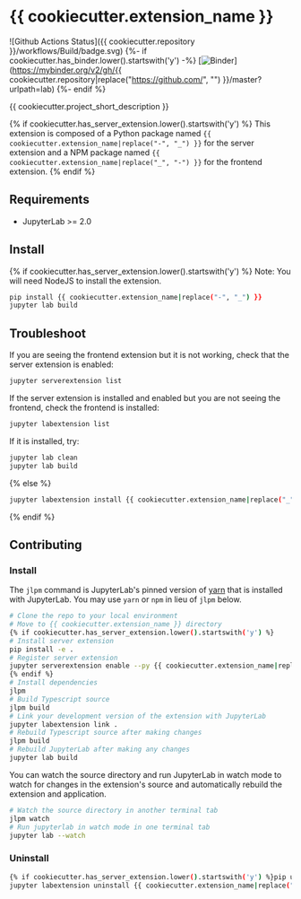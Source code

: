 # {{ cookiecutter.extension_name }}

![Github Actions Status]({{ cookiecutter.repository }}/workflows/Build/badge.svg)
{%- if cookiecutter.has_binder.lower().startswith('y') -%}
[![Binder](https://mybinder.org/badge_logo.svg)](https://mybinder.org/v2/gh/{{ cookiecutter.repository|replace("https://github.com/", "") }}/master?urlpath=lab)
{%- endif %}

{{ cookiecutter.project_short_description }}

{% if cookiecutter.has_server_extension.lower().startswith('y') %}
This extension is composed of a Python package named `{{ cookiecutter.extension_name|replace("-", "_") }}`
for the server extension and a NPM package named `{{ cookiecutter.extension_name|replace("_", "-") }}`
for the frontend extension.
{% endif %}

## Requirements

* JupyterLab >= 2.0

## Install
{% if cookiecutter.has_server_extension.lower().startswith('y') %}
Note: You will need NodeJS to install the extension.

```bash
pip install {{ cookiecutter.extension_name|replace("-", "_") }}
jupyter lab build
```

## Troubleshoot

If you are seeing the frontend extension but it is not working, check
that the server extension is enabled:

```bash
jupyter serverextension list
```

If the server extension is installed and enabled but you are not seeing
the frontend, check the frontend is installed:

```bash
jupyter labextension list
```

If it is installed, try:

```bash
jupyter lab clean
jupyter lab build
```
{% else %}
```bash
jupyter labextension install {{ cookiecutter.extension_name|replace("_", "-") }}
```
{% endif %}
## Contributing

### Install

The `jlpm` command is JupyterLab's pinned version of
[yarn](https://yarnpkg.com/) that is installed with JupyterLab. You may use
`yarn` or `npm` in lieu of `jlpm` below.

```bash
# Clone the repo to your local environment
# Move to {{ cookiecutter.extension_name }} directory
{% if cookiecutter.has_server_extension.lower().startswith('y') %}
# Install server extension
pip install -e .
# Register server extension
jupyter serverextension enable --py {{ cookiecutter.extension_name|replace("-", "_") }}
{% endif %}
# Install dependencies
jlpm
# Build Typescript source
jlpm build
# Link your development version of the extension with JupyterLab
jupyter labextension link .
# Rebuild Typescript source after making changes
jlpm build
# Rebuild JupyterLab after making any changes
jupyter lab build
```

You can watch the source directory and run JupyterLab in watch mode to watch for changes in the extension's source and automatically rebuild the extension and application.

```bash
# Watch the source directory in another terminal tab
jlpm watch
# Run jupyterlab in watch mode in one terminal tab
jupyter lab --watch
```

### Uninstall

```bash
{% if cookiecutter.has_server_extension.lower().startswith('y') %}pip uninstall {{ cookiecutter.extension_name|replace("-", "_") }}{% endif %}
jupyter labextension uninstall {{ cookiecutter.extension_name|replace("_", "-") }}
```
